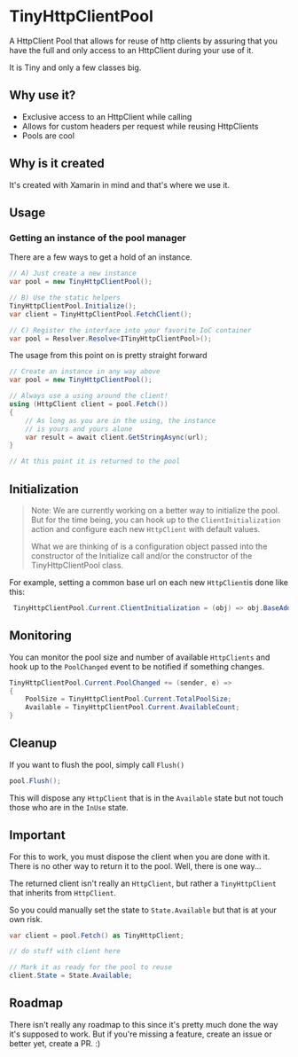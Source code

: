 # TinyHttpClientPool
A HttpClient Pool that allows for reuse of http clients by assuring that you have the full and only access to an HttpClient during your use of it.

It is Tiny and only a few classes big.

## Why use it?

* Exclusive access to an HttpClient while calling
* Allows for custom headers per request while reusing HttpClients
* Pools are cool

## Why is it created

It's created with Xamarin in mind and that's where we use it.

## Usage

### Getting an instance of the pool manager

There are a few ways to get a hold of an instance.

```csharp
// A) Just create a new instance
var pool = new TinyHttpClientPool();

// B) Use the static helpers
TinyHttpClientPool.Initialize();
var client = TinyHttpClientPool.FetchClient();

// C) Register the interface into your favorite IoC container
var pool = Resolver.Resolve<ITinyHttpClientPool>();
```

The usage from this point on is pretty straight forward

```csharp
// Create an instance in any way above
var pool = new TinyHttpClientPool();

// Always use a using around the client!
using (HttpClient client = pool.Fetch())
{
    // As long as you are in the using, the instance
    // is yours and yours alone
    var result = await client.GetStringAsync(url);
}

// At this point it is returned to the pool
```

## Initialization
> Note: We are currently working on a better way to initialize the pool. But for the time being, you can hook up to the ```ClientInitialization``` action and configure each new ```HttpClient``` with default values.
>
> What we are thinking of is a configuration object passed into the constructor of the Initialize call and/or the constructor of the TinyHttpClientPool class.

For example, setting a common base url on each new ```HttpClient```is done like this:
```csharp
 TinyHttpClientPool.Current.ClientInitialization = (obj) => obj.BaseAddress = new Uri(BackendUrl);
```

## Monitoring

You can monitor the pool size and number of available ```HttpClients``` and hook up to the ```PoolChanged``` event to be notified if something changes.

```csharp
TinyHttpClientPool.Current.PoolChanged += (sender, e) =>
{
    PoolSize = TinyHttpClientPool.Current.TotalPoolSize;
    Available = TinyHttpClientPool.Current.AvailableCount;
}
```

## Cleanup

If you want to flush the pool, simply call ```Flush()```

```csharp
pool.Flush();
```

This will dispose any ```HttpClient``` that is in the ```Available``` state but not touch those who are in the ```InUse``` state.

## Important

For this to work, you must dispose the client when you are done with it. There is no other way to return it to the pool. Well, there is one way...

The returned client isn't really an ```HttpClient```, but rather a ```TinyHttpClient``` that inherits from ```HttpClient```.

So you could manually set the state to ```State.Available``` but that is at your own risk.

```csharp
var client = pool.Fetch() as TinyHttpClient;

// do stuff with client here

// Mark it as ready for the pool to reuse
client.State = State.Available; 
```


## Roadmap

There isn't really any roadmap to this since it's pretty much done the way it's supposed to work. But if you're missing a feature, create an issue or better yet, create a PR. :)